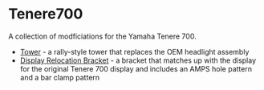 # Tenere700
A collection of modficiations for the Yamaha Tenere 700.

- [Tower](tower) - a rally-style tower that replaces the OEM headlight assembly
- [Display Relocation Bracket](bracket-meter) - a bracket that matches up with the display for the original Tenere 700 display and includes an AMPS hole pattern and a bar clamp pattern
